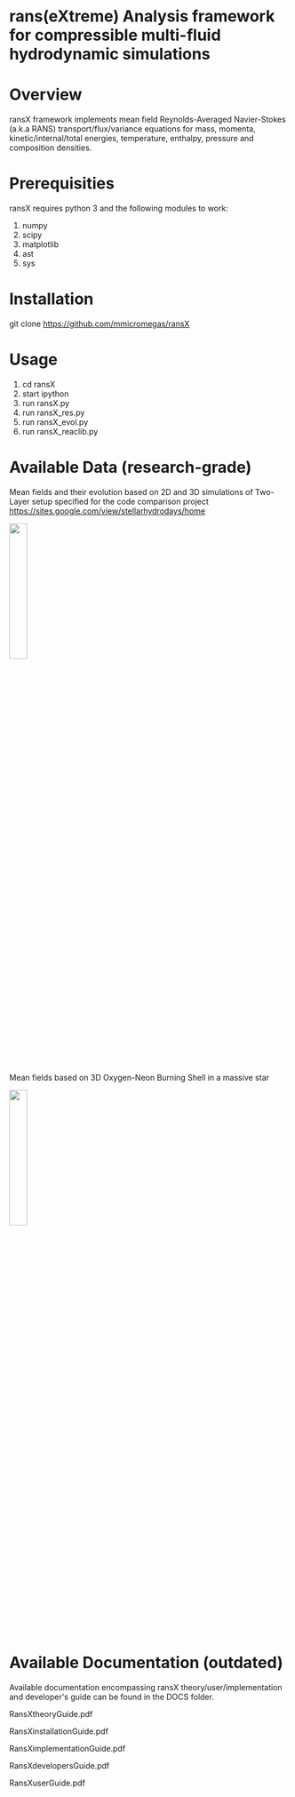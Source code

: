 # rans(eXtreme) Analysis framework for compressible multi-fluid hydrodynamic simulations

# Overview

ransX framework implements mean field Reynolds-Averaged Navier-Stokes (a.k.a RANS) transport/flux/variance equations for mass, momenta, kinetic/internal/total energies, temperature, enthalpy, pressure and composition densities.

# Prerequisities

ransX requires python 3 and the following modules to work:

1. numpy
2. scipy
3. matplotlib
4. ast
5. sys

# Installation

git clone https://github.com/mmicromegas/ransX

# Usage

1. cd ransX
2. start ipython
3. run ransX.py
4. run ransX_res.py
5. run ransX_evol.py
6. run ransX_reaclib.py

# Available Data (research-grade)

Mean fields and their evolution based on 2D and 3D simulations of Two-Layer setup specified for the code comparison project https://sites.google.com/view/stellarhydrodays/home

<img src="https://user-images.githubusercontent.com/34376626/103656159-8ca8d500-4f68-11eb-92dd-a1cb7d41f2b1.png" width="25%"></img> 

Mean fields based on 3D Oxygen-Neon Burning Shell in a massive star

<img src="https://user-images.githubusercontent.com/34376626/103656869-6e8fa480-4f69-11eb-909d-335d12398a9a.png" width="25%"></img> 

# Available Documentation (outdated)

Available documentation encompassing ransX theory/user/implementation and developer's guide can be found in the DOCS folder.

RansXtheoryGuide.pdf

RansXinstallationGuide.pdf

RansXimplementationGuide.pdf

RansXdevelopersGuide.pdf

RansXuserGuide.pdf
